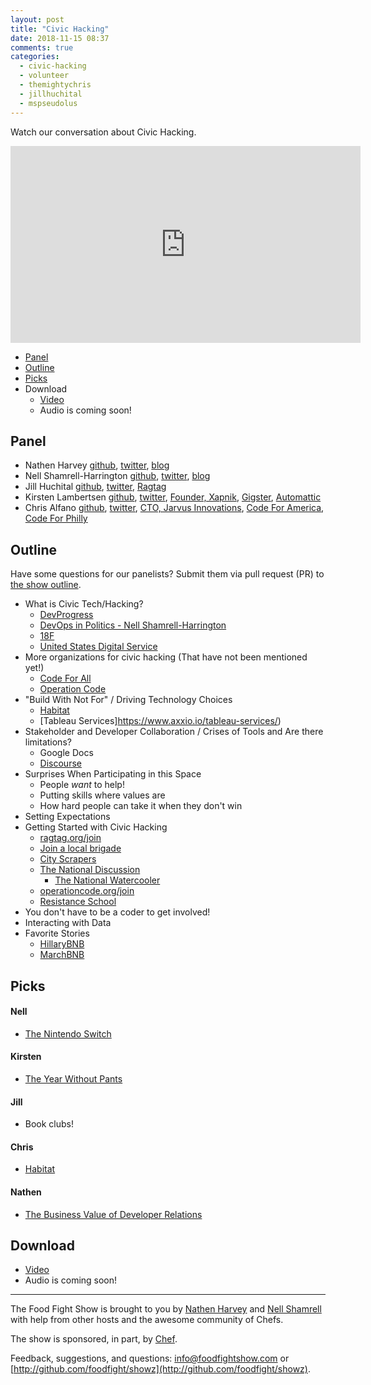 ```yaml
---
layout: post
title: "Civic Hacking"
date: 2018-11-15 08:37
comments: true
categories: 
  - civic-hacking
  - volunteer
  - themightychris
  - jillhuchital
  - mspseudolus
---
```



Watch our conversation about Civic Hacking.

<iframe width="560" height="315" src="https://www.youtube.com/embed/tFRCeVDgGpI" frameborder="0" gesture="media" allow="encrypted-media" allowfullscreen></iframe>


* [Panel](/2018/11/civic-hacking.html#panel)
* [Outline](/2018/11/civic-hacking.html#outline)
* [Picks](/2018/11/civic-hacking.html#picks)
* Download
  * [Video](http://youtu.be/tFRCeVDgGpI)
  * Audio is coming soon!
  
Panel<a name="panel"></a>
-----

* Nathen Harvey [github](http://github.com/nathenharvey), [twitter](http://twitter.com/nathenharvey), [blog](http://nathenharvey.com)
* Nell Shamrell-Harrington [github](https://github.com/nellshamrell), [twitter](https://twitter.com/nellshamrell), [blog](http://nellshamrell.com/)
* Jill Huchital [github](https://github.com/jillh510), [twitter](https://twitter.com/JillHuchital), [Ragtag](https://ragtag.org/)
* Kirsten Lambertsen [github](https://github.com/MsPseudolus), [twitter](https://twitter.com/MsPseudolus), [Founder, Xapnik](http://xapnik.com), [Gigster](https://gigster.com/), [Automattic](https://automattic.com/)
* Chris Alfano [github](https://github.com/themightychris), [twitter](https://twitter.com/themightychris), [CTO, Jarvus Innovations](https://jarv.us/), [Code For America](https://www.codeforamerica.org/), [Code For Philly](https://codeforphilly.org/)

## Outline<a name="outline"></a>

Have some questions for our panelists?  Submit them via pull request (PR) to [the show outline](https://github.com/foodfight/showz/blob/master/scripts/episode-xx-civic-hacking.md).

* What is Civic Tech/Hacking?
  * [DevProgress](https://devprogress.us/)
  * [DevOps in Politics - Nell Shamrell-Harrington](https://www.youtube.com/watch?v=VEqWwuLGmYs)
  * [18F](https://18f.gsa.gov/)
  * [United States Digital Service](https://www.usds.gov/)
* More organizations for civic hacking (That have not been mentioned yet!)
  * [Code For All](https://codeforall.org/)
  * [Operation Code](https://operationcode.org/)
* "Build With Not For" / Driving Technology Choices
  * [Habitat](https://www.habitat.sh/)
  * [Tableau Services]https://www.axxio.io/tableau-services/)
* Stakeholder and Developer Collaboration / Crises of Tools and Are there limitations?
  * Google Docs
  * [Discourse](https://www.discourse.org/) 
* Surprises When Participating in this Space
  * People *want* to help!
  * Putting skills where values are
  * How hard people can take it when they don't win
* Setting Expectations
* Getting Started with Civic Hacking 
  * [ragtag.org/join](https://ragtag.org/join)
  * [Join a local brigade](http://brigade.codeforamerica.org)
  * [City Scrapers](https://cityscrapers.org/)
  * [The National Discussion](http://discourse.codeforamerica.org)
    * [The National Watercooler](http://slack.codeforamerica.org)
  * [operationcode.org/join](https://operationcode.org/join)
  * [Resistance School](https://www.resistanceschool.com/) 
* You don't have to be a coder to get involved!
* Interacting with Data
* Favorite Stories
  * [HillaryBNB](https://github.com/DevProgress/HillaryBNB)
  * [MarchBNB](https://github.com/samuelcole/MarchBNB)

Picks<a name="picks"></a>
-----

#### Nell

* [The Nintendo Switch](https://www.nintendo.com/switch/)

#### Kirsten

* [The Year Without Pants](http://scottberkun.com/yearwithoutpants/)

#### Jill

* Book clubs!

#### Chris

* [Habitat](https://www.habitat.sh/)

#### Nathen

* [The Business Value of Developer Relations](https://www.apress.com/us/book/9781484237472)

Download
--------
* [Video](http://youtu.be/tFRCeVDgGpI)
* Audio is coming soon!

<hr />

The Food Fight Show is brought to you by [Nathen Harvey](https://twitter.com/nathenharvey) and [Nell Shamrell](https://twitter.com/nellshamrell) with help from other hosts and the awesome community of Chefs.

The show is sponsored, in part, by [Chef](http://www.chef.io).

Feedback, suggestions, and questions:  [info@foodfightshow.com](mailto:info@foodfightshow.com) or  [http://github.com/foodfight/showz](http://github.com/foodfight/showz).

